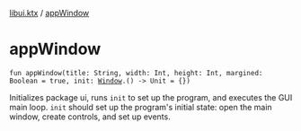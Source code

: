 [libui.ktx](README.md) / [appWindow](app-window.md)

# appWindow

`fun appWindow(title: String, width: Int, height: Int, margined: Boolean = true, init: `[`Window`](-window/README.md)`.() -> Unit = {})`

Initializes package ui, runs `init` to set up the program,
and executes the GUI main loop. `init` should set up the program's
initial state: open the main window, create controls, and set up
events.
